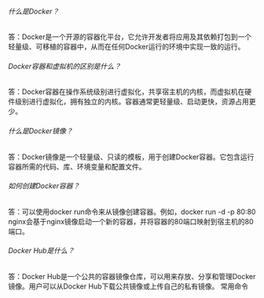 ###### 什么是Docker？
答：Docker是一个开源的容器化平台，它允许开发者将应用及其依赖打包到一个轻量级、可移植的容器中，从而在任何Docker运行的环境中实现一致的运行。
###### Docker容器和虚拟机的区别是什么？
答：Docker容器在操作系统级别进行虚拟化，共享宿主机的内核，而虚拟机在硬件级别进行虚拟化，拥有独立的内核。容器通常更轻量级、启动更快，资源占用更少。
###### 什么是Docker镜像？
答：Docker镜像是一个轻量级、只读的模板，用于创建Docker容器。它包含运行容器所需的代码、库、环境变量和配置文件。
###### 如何创建Docker容器？
答：可以使用docker run命令来从镜像创建容器。例如，docker run -d -p 80:80 nginx会基于nginx镜像启动一个新的容器，并将容器的80端口映射到宿主机的80端口。
###### Docker Hub是什么？
答：Docker Hub是一个公共的容器镜像仓库，可以用来存放、分享和管理Docker镜像。用户可以从Docker Hub下载公共镜像或上传自己的私有镜像。
常用命令
